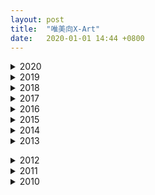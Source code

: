 ```yaml
---
layout: post
title:  "唯美向X-Art"
date:   2020-01-01 14:44 +0800
---
```

<details><summary>2020</summary><pre>
0111 eveline and jenny wild game shot eight ball sex 4k
</pre></details>

<details><summary>2019</summary><pre>
0104	nella jones fashion show fucking
0107	nikki peaches private strip tease
0108	katie jayne in love or lust
0111	nella jones tiny blonde hot sex romantic evening
0113	have great sex after work today(nella & van)
0116	nella jones and katie jayne deux jeunes lesbiennes
0120	nella jones workout sex and unbelievable orgasms
0121	nella jones and vera lingerie or lesbian lovers
0221	carrie cum in my kitchen
0224	nella jones a surprise for you
0301	nikki peaches and riley anne best fashion model friends
0303	kinsley hot night tiny blonde
0310	malena eight ball back door trick shot
0315	lillianne perfect pink pussy
0321	sybil stunning sexy shower
0325	dominic phone sex vs text sex
0326	malena foxy lady has a tail
0327	sybil moonlight sex games
0329	dominic russian risky business
0408	lillianne content creator masturbation lingerie show
0411	sybil my sweet baby 4k
0412	cornelia hot breakfast sex
0414	katy meant to be forever sex(kim & kyle)
0415	katy and kaisa cum in for a threesome tiger
0420	katy and kaisa holiday weekend kitchen sex
0423	katy and amaris good day for a poolside threesome
0427	stairway to heaven II(kaisa & levon)
0503	kaisa slippery when wet and squirting
0504	cindy shine hot sauna sex
0509	lilliane flash dance
0512	dominica sexy breakfast in bed
0514	leanne red hot sex
0519	dominca is waiting for you 4k
0519	dominca is waiting for you
0528	hot pole dance sex(kate & easton)
0605	fifty shades of kate(kate & kristian)
0611	cum dance with me 1440p(kate)
0619	cum inside my dreams with Lillianne 2160p(lillianne)
0623	the exciting games we play(lovita & charlie)
0630	threesomes are a team spor(Lovita & charlie & luke)
0709	gina gerson perfect sex(gina & edward)
0721	Real Love with Nancy A & Martin(nancy & karl)
0731	hot sex with Paula(paula shy)
0810	paula not so shy 1440p(paula shy)
0816	Pure Nancy Ace 1440p(nancy Anastasia)
0825	yoga and sex(charlie red & angelo)
0905	Pool Party For Lovers(sybil & charles)
0910	my wildest dreams 1440p(charlie red)
0918	sybil eye of the tiger(synil & charles)
0925	personal visit(sugar & marty)
1002	sugar and spice is nice(sugar)
1011	Pool Play(paula & sybil)
1017	alecia fox and alexis crystal threesome bdsm
1025	alex grey in malibu(Alex Grey Malibu)
1029	Hush baby bdsm story(alecia & charles)
1031	sexy sybil(sybil)
1103	Falling In Love With Alex Grey(Alex Grey)
1114	naughty czech secretary(alecia)
1116	A Private Affair(shrima & sharles)
1130	I Still Want You(jenny wild & stanley)
1221	Self Exploration(shrima)
</pre></details>

<details><summary>2018</summary><pre>
0106	Hot and Wet (Nicole Black & Charles)
0113	Purely Passionate (Leila & Kai)
0119	Your Fantasy Awaits (Susie & Poppy)
0119	Your Fantasy Awaits (Susie & Poppy)
0126	X Marks The Spot (Vinna & Angelo)
0131	milla simply perfect
0203	rebecca deeper and deeper
0207	[colette]strawberries and cream(mary & marty)
0209	lillianne sex with a mermaid
0214	sybil slippery when wet
0217	[colette]sweet and hard(naomi &don diego)
0221	natali tight wet explosion
0224	stephanie and violetta double agents
0228	sasha rose a rose fresh from the garden
0303	daphne hot blooded
0306	lillianne the duchess
0309	leila honeymoon sex
0313	lilu blowjob or blowfish
0316	aj and rebecca everybody plays three ways
0321	zazie and lilit friends with benefits
0323	tiffany tatum stripshow sex
0327	little liza dawn
0329	Never Have I Ever Had A Threesome Like This(vicki & lexy & raul)
0331	wine makes me anal(tiffany doll & otto)
0404	tiffany tatum clear wet dream
0406	zazie lingerie birthday surprise
0412	anita sticky and sweet
0414	vinna and emily b party of three
0417	[colette]Foxi Nancy A(nancy & foxi)
0418	shrima in the zen zone
0420	vinna and sybil stairway to heaven
0425	shrima in the mood
0501	[colette]a threeway present(gina & ally & charlie)
0504	jenny m ticket to bliss
0509	jenny m angelic touch
0511	nancy a walk to remember
0518	carrie and alecia invitation for three
0521	lovita afternoon rendezvous
0524	a long time cumming(carrie & nancy)
0526	naomi b purely perfect pink
0529	alecia thinking of you
0531	my sweet surrender(eveline & samuel)
0605	gina purely gina
0609	sarah kay two gentlemen and a lady
0612	good morning miu
0614	zazie and adel m lunchtime lovers
0616	nancy sunset love
0621	adel m straight from heaven
0623	veronica when you least expect it
0629	kim the morning after
0704	miu and adel m lust at first sight
0706	gina our lucky day
0709	[colette]anal cherry(cherrykiss & charles)
0713	mary kalisy summertime sex
0716	heidi i touch myself
0719	stephanie and amaris hot fitness sex
0721	anny aurora real life moving day sex
0725	milla steamy morning orgasm
0727	kim and anita threeway strip poker
0731	leila and anny aurora dripping wet sauna sex
0803	niki young 18 year old couple in hot summer sex
0808	zazie hot office sex
0811	Rebecca Volpetti, Viktoria - Cum In For An Orgy
0811	rebecca and viktoria cum in for an orgy
0815	milla inside millas sexy body
0817	aislin and alyssia dolled up for hot lesbian sex
0822	talia cumming on myself
0826	kenna and kendall rae my first video is a threesome
0827	tiffany tatum and amaris sex and fashion a threeway project
0829	jenna and paige sex with gymnasts
0831	sybil teach me about sex
0904	the thinner the spinner(nastya & archy)
0906	Real Life Lolita (Lolita)
0914	Sexy Movies Cum Inside (Susie & Edward)
0919	A Girl Can Dream (Sophi)
0921	Surprise Sex For Three ( Anny Aurora, Niki & Samuel)
0925	kendall rae and sophie sparks fashion model bikini lesbians
0926	Stripping With My Black Cock (Jenna)
0927	Hide and Sex (Sybil & Lexy)
0928	Hot Russian Fucking (Izzy & Samuel)
0929	Pink Toy Orgasm (Vanna)
0930	18 Year Old Models First Time Threesome (Kendall Rae, Hanna & Tyler)
0911	Talia And Vanna Lesbian Pillow Fight Fantasy
1004	18 Year Old Cutie Sex With Myself (Paige)
1011	Sexy Surfing Lessons (Kendall Rae & Tyler)
1016	Rainbow Dildo Lesbian Orgasms (Kendall & Lolita)
1018	Hot Fucking with Sexy Sybil and Jake (Sybil & Jake)
1023	First Time, 18, Tight and Tiny (Kendall Rae & Hanna)
1026	California Couple Cumming (Paige & Ryan)
1028	Tight Teen Fucks Herself (Jade)
1030	Sex, Love, and Rock N' Roll (Kendall Rae)
1102	Hot Blondes First Time Lesbian Experience (Kenna & Kendall Rae)
1108	Strip Tease Making Me Cum (Sophie Sparks)
1220	Three is NOT a Crowd (Nikki Peach, Charity & Seth Gamble)
1227	Hot Blondes 21st Birthday Celebration (Nikki Peaches & Nella)
</pre></details>

<details><summary>2017</summary><pre>
0107	New Years Bang (Jill Kassidy & Ryan Driller)
0111	Green With Envy (Maya M)
0114	Sex Games (Bambi & Miss Pac Man)
0121	Milla Goes Nuts For Doughnuts (Milla)
0128	A Rose, A Kiss, and A Bang! (Nancy & Karl)
0210	Want To Fuck My Wife (Karl & Nancy)
0218	Best Friends Or Lesbians (Miu & Kirra)
0225	Tight, Pink and Gold (Milla)
0303	Deep Inside Gina (Gina & Marty)
0310	Kenna's Sexual Fantasy (Kenna & James Deen)
0317	Strip and Poke Her (Mary Kalisy & Lutro)
0325	Call Girls Call In A Threesome You Will NEVER Forget (Cayla, Vinna & Ricky)
0401	Jillian Begs For A Ride (Jillian & Michael Vegas)
0406	Red Hot And Green (Mary Kalisy)
0409	Sex In Red (Aislin _ Dina)
0414	The Next Lucky Man (Kenna & Alex)
0421	The Apple Of My Pussy (Alecia & Edward)
0426	Sexy Selfie (Aislin)
0506	Fucking Unicorns (Gina & Edward)
0512	Peel Me Open (Alecia)
0519	Pretty Little Pussy (Dina & Marty)
0601	An Afternoon Inside Kim (Kim & Charles)
0610	Love In Prague (Kim & James)
0614	Just Like Valentine's Day (Kenna)
0620	Summer Sex With Sybil (Summer & Sybil)
0623	Black Lace & Blonde Hair In My Bed (Alecia & Charles)
0630	XXX Threeway Games (Jenna, Kenna _ James Deen)
0707	Summer Lovers (Carrrie & Alecia)
0712	Sympli Sexy Sybil (Sybil)
0715	Definitely Not So Shy (Misty & Daniel)
0722	Emerald Love (Nancy & Karl)
0727	Purrfect Pussycat (Jenna)
0729	Sex For Three By The Sea (Elena, Kenna _ James)
0806	Susie Up Close and Personal (Susie & Giorgio)
0812	Fit For A Fuck (Carrie & Charles)
0816	 cara mell sultry hot summer
0818	Welcome To The Jungle (Jill Kassidy & James Deen)
0823	Pure Gold (Elena Koshka)
0825	Born To Be Wild (Kenna & James Deen)
0908	 gina i cook naked
0915	 elena koshka piano concerto
0920	 lola l o l a
0923	 kenna and lola blonde college girl perfection
0926	 [colette]rainbow teenage glitter and rainbows
1001	Porcelain Doll (Lillianne)
1006	Love Burns Again (Sybil & Jake)
1013	 milla virtual girlfriend
1019	 cara mell rock me all night long
1020	 alina and sasha rose hot euro brunettes
1028	 pink violet the tightest blonde
1104	 natali russian girls are perfection
1110	 sybil would you fuck my girlfriend
1117	fill her up(carrie)
1122	 lillianne little firecracker
1125	 cayla into the lions mouth
1127	[colette]kira black friday can fuck my ass
1201	 nicole black watch me cum for you
1209	 susie 5 reasons to love sex with blondes
1216	 alina h and naomi b and your luckiest night
1222	 sybil red hot christmas
1230	 alina h hot coffee
1218	[colette]naomi b sweet and hard
</pre></details>

<details><summary>2016</summary><pre>
0107	Work It Sex at the Office (Jessica & Calvin)
0109	Sexy Summer Camp (Madi & Kenna)
0114	It's Getting Hot in Here (Izzy & Kristof)
0115	Sweet Fucking Sensations (Ria Sun & Jerry)
0118	Horsing Around (Lily Ivy & Madi Meadows)
0122	Sex Drive (Jessica)
0128	4 Way in 4k (Caprice, Marcello, Anny & Jean)
0204	The Luckiest Man Alive (Caprice, Jillian & Marcello)
0207	A Beautiful Place (Jessica)
0211	Loving It Hard And Deep (Lyra Louvel & Jean)
0217	Getting Our Pussies Wet for You (Karla Kush & Melissa Moore)
0224	Two Cocks in Karla (Karla Kush,Jean & Michael)
0229	The Cock Teaser (Melissa Moore & Jean)
0303	Suds and Sex (Alexa & Karla Kush)
0304	Twice As Nice (Katherine & Misty)
0310	Come Fuck With Me (Melissa Moore)
0311	Tantalizing Fox (Chrissy Fox)
0316	These Girls are on FIre (Carrie & Alena)
0318	Tropical Sexcapades (Leah & Michael)
0323	Susie Forever (Susie)
0325	Four Play (Alena & Katerina)
0329	Getting A Crush on Kush (Karla Kush)
0401	Czechmates (Carrie)
0406	Jillian's Multiple Orgasms (Jillian)
0408	Every Guy's Perfect Threesome (Chrissy Fox & Carrol)
0412	Nina Needs It Now! (Nina North)
0415	Threesome With a View (Joseline, Leah Gotti & Michael)
0419	Perfectly Taylored (Zoey Taylor)
0423	Kristin and Nina Unleashed! (Kristin Scott, Nina North & Van Wylde)
0427	One Day In Paradise (Joseline)
0430	Fine Finger-Fucking (Kenna James _ Kristin Scott)
0504	Rub Me The Right Way Too (Kirsten Lee &)
0507	Asstastic Oh Yes She Did (Leah Gotti)
0513	Deep In Love (Eliza Jane & Sebastian)
0516	Roller Girl (Salena Storm)
0521	In The Garden Of Ecstasy (Iyra & Michael)
0526	While You're Away the Kitty Will Play (Melissa Moore)
0528	The Artiste (Adria & Jean)
0531	Night Of Excitement (Iyra)
0604	Good Morning Melissa (Melissa & Alex)
0608	Blondes Have More Fun (Scarlett Sage, Lily Rader & Elsa Jean)2
0611	Chloe In Couture (Chloe Couture & Tyler)2
0616	Pink Kitty (Chloe Couture)
0618	Triple Blonde Fantasy (Scarlett Sage, Lily Rader & Elsa Jean)
0625	Sultry Summer Heat (Aidra Fox & Ellena Woods)
0629	Alone With You (Anya Olsen)
0702	The Ranch Hand (Anya Olsen & Jean)
0709	Aurora Wants It All (Aurora Belle & Jean)
0715	I Like Cherry Pie (Uma Jolie)
0717	Blonde Teenage Dream (Aurora Belle)
0718	Love Is Sexy (Naomi Woods & Jean)
0723	Pussy Party (Naomi Woods & Lena Anderson)
0727	Teenage Lust (Lena Anderson)
0730	The Call Girl (Naomi Woods, Jill Kassidy & Van Wylde)
0804	How Deep Is My Love II (Aidra)
0807	Hungry For Your Love (Cherry Kiss & Lutro)
0811	Fireball (Heidi R)
0813	Love Her Madly (Misty & Lutro)
0820	Time To Ride (Cherry Kiss)
0822	Girl Crush (Misty & Heidi R)
0827	Romance In The Garden (Anny Aurora & Van Wylde)
0831	Superhot Sexting (Jillian Janson & Anny Aurora)
0903	The Pussy Cat Burglar (Jillian Janson, Blake Eden & Van Wylde)
0910	Sex In The Summertime (Blake Eden, Naomi Woods  & Lena Anderson)
0915	Luvv Me Tender (Sara Luvv & Tyler)
0917	Caprice Swaps Cocks (Caprice, Marcello, Anya &)
0923	Kiss From A Rose (Salena Storm & Bella Rose)
0927	Luscious Lena (Lena)
0930	Return of the Pussy Cat Burglar (Jillian & Tyler)
1007	Wet Perfection (Caprice & Uma Jolie)
1012	Sweeter Than Wine (Uma Jolie)
1015	Forbidden Fruit (Anya Olsen & Jean)
1022	Alexa Grace, Lena Anderson - Cum For A Ride
1026	Introducing Kimmy (Kimmy)
1028	Triple Treat (Aiden Ashley, Salena Storm & Kimmy)2
1108	Beauty In Blue (Alexa & Jean Val Jean)
1111	Introducing Miss Jones (Ivy Jones)
1120	LA Dreams in My Bath ~ The Big O (Nancy)
1127	Angelica~Hotter Than Ever (Angelica & Ben)
1203	Girl Time (Blake Eden & Marley Brinx)
1209	Let Me Tell You How It Feels (Madi Meadows & Codi)
1213	Hello Sunshine (Tini)
1223	Lena Lena Anderson - Valentine's Day on Christmas
1229	Introducing Milla (Milla)
1231	My Favorite Taboo (Lyra & Ivy Jones)
</pre></details>

<details><summary>2015</summary><pre>
0103	Love From USA (Katherine & Tyler)
0105	Introducing Maya (Maya M)
0109	The Secretary (Jenna & Manuel)
0111	Barely Fits (Veronica & Alex)
0113	Sexual Vanity (Aliyah)
0117	Sizzling Hot (Veronica)
0119	Fucking Ballerinas (Jessica & Calvin)
0122	Super Cutie (Aubrey)
0123	The Studio Part I (Angelica & Mila K)
0125	So Cute (Miu)
0128	The Studio Part II (Angelica & Ben)
0131	Maybe...Yes (Caprice & Marcello)
0203	Poolside Pleasure (Scarlet)
0205	Those Beautiful Lips (Maya M)
0207	Cock Sucking (& Fucking) Competition (Aubrey, Serena & Alex)
0209	In The Mirror (Jessica & Summer)
0211	Spread Wide Open (Veronica & Xander)
0213	Pink Magic (Jenna)
0215	Bring Me To My Knees (Caprice & Marcello)
0218	Muy Caliente (Veronica)
0220	Midnight Passion (Aubrey, Jenna & Mr. X)
0222	Me, Myself & I (Aubrey)
0224	Pleasant Surprise (Jessica)
0226	Deepest Desires (Aubrey & Mr. X)
0301	In Bed With Me (Vicky)
0303	Red Hot & Ready (Serena & Xander)
0305	Should Have Seen Your Face (Aubrey & Jenna)
0307	Best Friends With Benefits (Kaylee & Jake)
0309	Selfie Love (Miu & Teal)
0311	She’s On Fire (Ashley S)
0312	Cum Worthy (Veronica & Alex)
0315	Let Me Join You (Adel, Be a & Greg)
0317	Spread Across The Floor (Izzy & Jake)
0319	Twice The Fun (Aubrey, Alex & Xander)
0321	Blondes Love Brunettes (Izzy & Kaylee)
0324	Take Me Now (Daphne & Jake)
0326	Super Nymphs (Charlotte & Jenna)
0328	UnBREElievable (Bree & Manuel)
0401	Tight Ass Teen (Aubrey & James Deen)
0404	Playful and Wet (Veronica)
0406	Make-Up Sex (Kaylee & Miu)
0410	Little Play Thing (Aubrey & Mick Blue)
0414	Don't Keep Me Waiting - Part 1 (Daphne, Katia & Matthew)
0418	Don't Keep Me Waiting - Part 2 (Daphne, Katia & Matthew)
0420	A Sexy Slutty Afternoon (Katia & Matthew)
0422	Good Morning, I Love You (Tiffany & Brandon)
0424	Dripping Pleasures (Lisa & Max)
0430	Keep On Cumming (Kaylee & jake)
0502	Cum Inside the Fantasy Suite (Aubrey & Tyler)
0505	Come Together Part I (Pam & Eileen)
0507	Come Together Part II (Pam & Eileen)
0509	Take Your Picture (Arianna & Michael)
0512	A Sultry Summer Invitation (Summer)
0514	Retro Romp (Aubrey & Shyla)
0516	Capture Me (Dina & Jake)
0519	Little China Girl (Dina)
0521	Above The Air (Addison C & Michael)
0523	Do It To Me One More Time (Tiffany & Brandon)
0525	Angel Dust (Alex Grey)
0529	Hippie Chic (Aubrey & Tyler)
0602	I Know You Love Me (Kenna)
0606	Alex Grey's First Lesbian Experience (Alex Grey & Aubrey)
0611	Girls Just Want To Have Fun(Kennedy & Aubrey)
0613	Lisa's Playroom (Lisa & Max)
0617	Rub Me The Right Way (Dina,Izzy & Jake)
0620	Seize The Moment (Arianna & Xander)
0624	A Deep Awakening (Alex Grey & Erik Everhard)
0628	Maddy Me Crazy (Maddy Rose & Van Wylde)
0702	Bound By Desire (Aubrey & Tyler)
0705	Are you Man Enough (Riley Reid & Isiah)
0709	Catching The Sun (Kassondra & Damon)
0713	Triple Play (Alex Grey, Blake & Kenna)
0717	Surrender To Seduction (Tiffay Doll & Erik Everhard)
0723	California Surf Fever (Alex Grey & Tyler)
0728	A Romp At The Ranch (Aubrey & Angel Smalls)
0771	Among The Wildflowers (Alex Grey & Van Wylde)
0803	Dangerous When Wet (Alex Grey & Kenna)
0807	A Fucking Hot Threesome (Alex Grey, Veronica Rodriguez & Logan)
0812	Infinite Luvv (Sara Luvv & Michael Vegas)
0814	Lovers' Lane (Kacy Lane & Tyler)
0819	Introducing Kennedy (Kennedy)
0821	An Erotic Encounter (Alexa & Chad)
0825	Keep Cumming Kylie (Kylie & Michael Vagas)
0828	Every Man's-Man's Sexy Couple Camping Trip (Izzy & Jake)
0902	Supermodel Sex - Czech Mate (Pam & Teal)
0905	My Blue Heaven (Susie & Steven)
0909	Alexis LOVE Me (Alexis)
0912	A Fucking Picnic (Sara Luw & Van wylde)
0916	Make Love To Me (Danielle & Isiah)
0918	Freckle-Faced Fox (Chrissy Fox & Jake)
0922	Life In The Fast Lane (Kacy Lane)
0926	Puffy Nipple Lovers (Alive March & Van Wylde)
0930	In Love With Little Caprice (Caprice & Marcello)
1003	Skin-Tillating Sex For Three (Alex Grey, Aubrey & Michael Vegas)
1008	Bailey's Sexy, Fuck Me Selfies (Bailey Rayne)
1010	Lily's First-time Lesbian Loving (Caprice & Lily Ivy)
1017	Caprice Fuck Me Four Ways (Caprice, Marcello, Mr.X & Samantha)
1021	A Night In Vegas (Marley Brinx & Michael Vegas)
1026	Domination - Part 1 (Aubrey & James Deen)
1101	The Cabin and My Wood (Naomi Woods, Tiny Piper & )
1105	Two Finger Deep (Maddy Rose)
1108	Dressed To Thrill (Caprice & Marcello)
1112	Tickle My Pink (Kenna & Naomi)
1115	Rock Me Baby (Anny & Alex)
1120	Tiny Seductress (Piper Perri)
1124	Domination Part II (Aubrey & James Deen)
1202	Hot Winter Fox (Chrissy Fox & Bradley)
1207	Like the First Time (Lily Ivy & Carter)
1211	Caprice Makes Me Cum (Caprice & Blake)
1216	This is What Heaven Looks Like (Susie & Teal)
1218	All I Want For Christmas (Adria Rae & Jean)
1224	Xmas Cums Once A Year (Caprice)
1225	Black Widow (Jessica & Calvin)
1229	Start Your New Year Inside Caprice (Caprice & Marcello)
</pre></details>

<details><summary>2014</summary><pre>
0102	Creamy (Izzy)
0104	Zeppelin on Fire (Jenna, Anna M & Tyler)
0106	In For The Night (Tiffany & Brandon)
0108	The Way I Feel (Kaylee & Naomi)
0110	Getting Ready For You (Ivy & Sebastian)
0112	Playing Dress Up (Caprice, Izzy & Mark)
0114	I Will See You In The Morning (Tiffany)
0116	Mile High Club (Angie & Tyler)
0118	Season of Love (Caprice & Mark)
0120	Lost In My Own Moment (Emilie)
0122	Get Wild at Home (Jenna & James)
0124	They Only Look Innocent (Jenna, Belle & Aidra)
0125	So Young (Emilie & Dylan)
0127	I Can't Wait (Baby & Kaylee)
0128	A Little Time For Myself (Kenzie)
0130	A Hot Number (Ashley S _ Jessy)
0201	Risky Business (Allie & Ryan)
0204	Three Way is the Best Way (Jenna, Belle & James)
0206	It Has Always Been You (Allie)
0207	Submissive Seduction (Izzy & Jeryl)
0209	Pretty Little Belle (Belle & Seth)
0211	Move with Me (Adriana)
0213	Go Fish (Sammy, Ashley S &James)
0215	It's a Fine Line (Lisa & The Red Fox)
0217	At Home With Tiffany (Tiffany & Brandon)
0219	Getting Ready For Bed (Ashley S)
0221	Just the Three of Us (Susie, Angelica & Ben)
0223	Feeling Frisky (The Red Fox & Jake)
0225	I'm In The Mood (Caprice & Mark)
0227	Morning Meditation (Ivy & Kristen)
0301	Sex and Submission (Teal, The Red Fox & Jake)
0303	Brilliant Jillian (Jillian)
0305	Trophy Wife (Giigi &Ryan)
0307	Making Music (Jessica & Calvin)
0309	Sweet Dreamers (Casey & Jason)
0311	Remembering Strawberry Wine (Sophia & Jovan)
0313	Fashion Fantasy (Mila K)
0315	All Oiled Up (The Red Fox & Jake)
0317	Fascination With My Body (Bailey)
0319	Insanely Gorgeous (Angelica & Susie)
0321	Deep Blue Passion (Alexes & Ryan)
0323	Sweet Surrender (Tiffany F & Clover)
0326	All About Anna (Anna M)
0328	My Days In Rome (Heidi & Jake)
0330	Russian Connection (Angelica & Ben)
0401	Wake Me Up (Casey)
0403	Lonesome Without You (Eufrat & Jessica)
0404	Floating Emotions (Caprice & Mark)
0407	Pink Perfection (Christine)
0409	Not Alone (Kaylee & Kyle)
0412	Rendezvous (Casey & Jake)
0413	Catching Up (The Red Fox & Jake)
0415	Emilie is All Alone (Emilie)
0417	Double Tease (Caprice & Mark)
0419	Group Sex (Susie, Angelica, Heidi & Ben, Jake)
0421	Come To Me Now (Naomi & The Red Fox)
0423	I Want You To Watch Me (Leony)
0425	Tantric Massage (Clover, Keria & Jake)
0427	Surprise, Surprise (Ashley S, Sammy & Seth)
0429	Putting On A Show For you (Lauren)
0501	In My Living Room (Kaylee, Lisa, Jenna)
0503	Brazilian Love Affair (Kaylee, Jenna, Sammy)
0505	Au Paradis (Mila K)
0507	Perfect Timing (Keira & Jake)
0509	Knock On My Door (Susie, Clover)
0511	Rope Priority (The Red Fox & Jake)
0513	A Thought Of You Part II (Laura & Jake)
0515	Slippery Sensations (Casey)
0517	Meet My Lover From Austria (Caprice, Jenna & Marcello)
0519	From 3 To 4 Part 1 (Teal, Keira, Kate)
0521	Just Watch Part 1 (Kate & Jake)
0523	Two By Two (Caprice, Carrie & Jake, Marcello)
0525	Epic Love (Lisa & Max)2
0527	Just Watch Part 2 (Kate & Jake)2
0529	Morning Glory (Elena)
0530	Blindfold Me Baby (Jenna & Seth)
0601	From 3 To 4 Part II (Teal, Keira, Kate & Jake)
0603	Hot Orgasm (Scarlet)
0605	Sex With Glasses (Sammy & James)
0607	Dancing Romance (Kaylee & Kyle)
0609	Just Jennifer (Jennifer)
0611	Go Down On Me (The Red Fox & Jake)
0613	Enjoy My Backdoor (Misty & Declan)
0615	They Seem So Sweet (Ashley S, Sammy)
0617	Give Me More Part 1 (Lisa)
0619	Coming Late (Carrie, Kim & Jake)
0621	Lovers Way (Julie & George)
0623	Come Close (Elena)
0625	Drinks For 2(Caprice, Clover, Carrie)
0627	Sexy In The City (Caprice & Marcello)
0629	Give Me More Part 2 (Lisa & Max)
0701	Cut! Once More Please! (Caprice, Kaylee, The Red Fox)
0703	Tie Her Up For Me (The Red Fox, Keira & Jake)
0705	Chloe Loves Carl Part II (Chloe & Carl)
0707	Only The Lonely (Jenna)
0709	Sweet Awakening (Kim, Keira & Jake)
0711	Summertime Lunch (Lily & Bret)
0713	A Thought Of You Part I (Laura)
0715	Yours Forever (Lisa & Max)
0717	Fireside Fantasy (Jessica)
0719	Rock Me Baby (Keira, Gina & Mathew)
0721	Be With Me (Carrol & Mike)
0723	Listen To Me Cum (Catie)
0725	Highrise Rendezvous (Sammy & Jake)
0727	Precious Metal (Sophie & Giigi)
0729	Carry Me Home (Gina &Pablo)
0731	In The Dark (lzzy)
0802	Any And All For You (Caprice & Marcello)
0804	Paint Me Beautiful (Sammy & Mr X)
0806	Breakfast At Eve’s (Eva A & Sebastian)
0807	Black On White (Nikki)
0808	In The Blind (Caprice & Marcello, Jake)
0810	Afterthoughts (Cecilia)
0811	For Your Eyes Only (Tiffany & Brandon)
0813	Thunderstorm Love (Ivy, Eve A & Jake)2
0814	Pretty Bad Girl (Casidie)
0815	A Dream Of You (Gina & Mathew)
0817	Elevated Erotica (Jenna & Jake)
0818	Saturday Eve (Nikki)
0820	Angelica Means Angel (Angelica)
0822	Sexy En Noir (Susie & Jake)
0824	Paint Me White (Caprice & Marcello)
0825	Beautiful Girl (Naomi)
0827	Taste Me (Susie & Steven)
0828	Smarty Pants (Scarlet)
0830	Tiffany's Tight Ass (Tiffany & Brandon)
0901	Bedtime Hijinks (Elena)
0903	Shes A Spinner (Arianna & Tyler)
0905	Our Little (Cum) Cottage (Julie & George)
0907	Early Morning Orgasm (jenna)
0909	She's Not Alone (Silvie & Naomi)
0911	Lisa's Hidden Cam (Lisa & Max)
0913	Fuck Me Four Ways (Angelica, Caprice, Keira & The Red Fox)
0915	Sexy and Wild (Jenna & Jake)
0917	Queen of Hearts (Aidra)
0919	Fun For Three (Angelica, Heidi & Ben)
0920	Hot Bath For Two (Ivy & Sebastian)
0922	Cum On The Floor (Giigi)
0924	Sparks (Keira & Jake)
0926	Cat Fight (Aliyah, Janna & Brett)
0928	Nice And Slow (Lily & Bret)
0930	Fucking Goddesses (Angelica & Caprice)
1002	Pretty Pink (Sammy)
1004	Kacey Jordan Does X-Art (Kacey & Alex)
1006	Instant Erotica (Aika & Pam)
1008	Serving Seduction (Marica & Ramon)2
1010	Can't Let Go (Miu)
1011	Awe Inspiring Orgy (Angelica, Caprice, Marcello & Ben)
1013	Spanish Heat (Alina & Fernando)
1015	Double Oh Heaven (Kim, The Red Fox & Jake)
1017	Dripping Desires (Jenna & Tyler)
1019	A Cloudy Hot Day (Mila's First Lesbian Experience) (Caprice & Mila K)
1022	Call Me Fox (The Red Fox)
1024	Do Me Darling (Kim & Sebastian)
1026	One Show For Each (Angelica, Katherine & Ben)
1029	Je M'Appelle Belle (Belle)
1031	Sunset Memories (Kaylee & Kyle)
1101	Exposed And Aroused (Angelica, The Red Fox & Ben)
1105	Sapphically Sexy (Fucking Lesbians) (Riley & Anikka)
1107	Why I Love Czech Girls By Matthew (Hannah & Mathew)2
1109	Summertime (Jessica & Calvin)
1111	Luminated Emotions (Ashley S)
1113	Deep Down In Me (Caprice & Marcello)
1115	Spellbound (Angelica & Ben)
1117	Just Natalie (Natalie)
1119	Tight And Wet (Lily & Bret)
1122	Fuck Me More (Kim & Jake)
1123	Forever You Part 1 (Alina)
1126	Cum In Get Wet (Marica & Tyler)
1127	Hot Summer Rain (Kaylee)
1128	Light My Fire (Maria Alejandra & Vin)
1130	Forever You Part 2 (Alina & Fernando)
1202	Too Hot To Handle (Riley Reid)
1204	Still Mine (Carrie & Jake)
1206	I Want You To Want Me (Keira & Sebasitian)
1208	Under My Blanket (Silvie & Teal)
1210	Fucking Blonde Perfection (Susie & Steven)
1213	First Time (Aubrey & Xander)
1214	Watching (Kaylee)
1216	Fashion Models Are Bisexual (Mila K & Silvie)
1218	Enjoy the Ride (Julie & George)
1220	Tease Me, Please Me (Jessica &Calvin)
1222	Pure Aubrey (Aubrey)
1223	East Meets West (Maria Alejandra & Tyler)
1224	Caribbean Christmas (Francesca)mov
1226	Never Better (Caprice & Marcello)
1229	Strawberry Morning (Serena & Pablo)
1231	Back For More (Aubrey & Xander)
</pre></details>

<details><summary>2013</summary><pre>

</pre></details>

<details><summary>2012</summary><pre>
0104	Seaside Romp (Angel)
0109	Carmen - Poolside Striptease
0113	Menage A Trois (Anneli, Leila & MrX)
0118	Morning Fantasy (Leila)
0123	Centerfold (Silvie)
0125	Coming Home (Veronika)
0130	One _ Only (Caprice)
0201	Last Night (Leila & Seth)
0206	Stip Poker (Eufrat & Silvie)
0208	True Love (Connie & Aaron)
0213	An Afternoon To Remember (Carmen)
0217	Introducing Veronika (Veronika)
0220	Angel - Afternoon Delight
0224	Carla - Intimate
0229	Like The First Time (Tiffany & Brandon)
0305	Carla & Abby - Blonde Ambition
0307	Tiffany & Brooklyn - Heavenly Brunettes
0312	California Dreams (Tiffany)
0314	Time To Go (Eufrat)
0319	Lunchtime Fantasy (Ivy & Pablo)
0321	Evening At Home P1 (Brooklyn)
0326	Paradise Found (Carmen & seth)
0328	Perfect Girls (Tiffany & Abby)
0401	Introducing Kaylee (Kaylee)
0404	Brooklyn - Evening At Home P2
0409	wild at heart(silvie)
0411	Roommates (Abby & Carla)
0416	Breakfast In Bed (Grace)
0418	Lovely Lovers (Ivy & Kristen)
0422	Slow Motion (Erica)
0428	Heaven Sent (Ivy)
0430	Angel - Little Lover
0502	One Night Stand (Abby)
0508	Pretty Back Door Baby (Linsay)
0511	Introducing Diana (Diana)
0513	Hayden H & Kiera - Silver Bullets
0516	Romantic Memories (Connie)
0521	LA Love (Avril)
0523	Like A Dove (Stefanie)
0529	Teenage Dream (Kaylee)
0601	Sneak n Peak (Grace & Samantha)
0604	Bree - On My Own
0606	Young & Hot (Avril)
0611	Sapphic Experience (Stefanie & Suzie)
0615	Angel Caprice - Girls Night
0620	Grace - Foot Fetish
0622	Avril - Strawberry Blonde
0625	Happy Couple (Kristen)
0627	Yoga In The Sky (Leila)
0702	Silvie & Ariel - Good Vibrations
0704	Addison - Positively In Love
0706	Sunday Afternoon (Hayden H & Bree)
0709	Grace Angelic (Grace)
0711	Pure Grace (Grace)
0713	Dream Come True (Susie & Angie)
0716	Pink Orgasm (Hayden H)
0718	backstage(maya)
0720	Wet Dream (Ivy)
0725	Morning Tryst (Gianna)
0727	Come To My Window (Avril & Keira)
0730	Transcendence (Silvie)
0801	Casual Affair (Eufrat & Grace)
0802	White Hot (Mary)
0803	Farewell (Jessie)
0806	Close To The Edge (Leila & Kaylee)
0810	Inspiration (Susie)
0813	Coucher Avec An Autre Fille (Jessie & Anais)
0813	coucher avec un autre fille (jessie & anais)
0815	being me(addison)
0817	Threes Company (Caprice & Anneli)
0819	this side of paradise(ivy)
0821	Private Time (Abby)
0824	unbelievably beautiful(silvie)
0827	over jessie(starting)
0829	perfect together(ariel&mary)
0903	side by side(ivy & leila)
0905	first love(kaylee & ian)
0907	the house of the rising sun(jessie)
0910	morning memories(cindy & tyler)
0911	classic beauty(silvie)
0914	amazing grace(grace & pablo)
0917	Underwater Lover(silvie kaylee)
0919	black lingerie bliss(gianna&pablo)
0921	in bed(kristen)
0924	three for the show(leila & tyler & pablo)
0926	photo fantasy(maya & tyler)
0926	russian invasion(grace & linsay & nastia)
1001	miss perfect(anneli)
1005	wild things(silvie & grace & tyler)
1010	dangerous game (jasmine & tyler)
1012	red hot ariel(ariel)
1015	daydream(diana)
1017	young passion(baby&tyler)
1019	flexible beauty(mira)
1022	a day to remember(baby&logan)
1026	poolside passion(mira & mrx)
1029	ibiza love(gianna)
1031	casual sex(caprice & ivana & jacob)
1102	still with me(kaylee & kyle)
1107	soul mates(ivy & sebastian)
1110	Vacation Fantasy (Susie & Pablo)
1113	lovers quarrel(ivy & sebastian)
1115	finding elysium(kaylee & susie)
1117	formidable beauty(beatrice&tyler)
1120	by myself(baby)
1122	tarde espanola(addison&logan)
1124	heart and soul(connie&aaron)
1127	prelude to passion(gianna)
1128	Introducing Angelica (Angelica)
1130	loving angels(baby&anneli)
1202	Inside Perfection (Angelica)
1204	cum with me(beatrice)
1205	Waterfall Emotions (Kalyee)
1207	Unforgettable View Part One (Addison)
1208	 Susie Baby And Then They Were Three
1209	then they were three(baby&susie&tyler)
1211	miss me not(ivana)
1213	Unforgettable View Part Two (Addison)
1215	Lipstick Lesbians(Baby & Mira)
1218	 gianna a love story
1221	sent from heaven(baby)
1223	 beatrice a girls fantasy mov
1225	naughty and nice(angelica & ben)
1228	together again(baby)
1231	 angie morning desires
</pre></details>

<details><summary>2011</summary><pre>
0105	play time (hayden & gigi)
0112	double the pleasure (caprice & francesca)
0119	My Girlfriend is Back (gigi)
0121	tropical fantasy (caprice & leila)
0128	seaside fantasy (tiffany)
0202	awesome threesome (leila & faye & mrx)
0211	prelude to an orgy (faye & mrx)
0216	show you my love (mary)
0223	Sex with a Supermodel (tiffany)
0225	tenderness (katka & mikah)
0301	one fine day (caprice)
0307	just us girls (tiffany & caprice)
0309	mutual orgasm (tiffany)
0316	midnight experience (caprice & francesca)
0323	the voyeur (tatiana)
0325	naked in the hot sun (leila)
0330	winter blues (caprice)
0404	pink and tight (hayden)
0406	my best friends boyfriend (katka)
0408	stolen moment (mary)
0411	absolutely gorgeous (tiffany)
0413	deep inside (caprice)
0418	after sunset (tiffany & faye)
0420	once we kiss (caprice & cathryn)
0422	the ultimate blowjob (sam & marie)
0425	the art of anal sex (marie)
0429	more than just friends (victoria)
0504	solitude (caprice)
0506	two into one (katka)
0511	the wetter the better (leila & francesca)
0518	every mans desire (victoria & melanie)
0523	blue dream (leila)
0527	love sex happiness (mia)
0530	three in the morning (tiffany & caprice & francesca)
0603	pure passion (mary)
0610	just for you (cathryn)
0620	voyeur part 2 (tatiana)
0624	fucking perfection (Caprice)
0629	sexy dance (marie)
0704	girlfriends (silvie & erica)
0706	just married (silvie & james)
0711	siempre en mi corazon (gabriella)
0715	the spanish garden (caprice & sunshine)
0720	perfect lovers (silvie & james)
0722	come to me (caprice & gabriella)
0727	her first threesome (stacy & erica & angelo)
0805	poolside romp (stacy)
0808	if only it were you (mary)
0811	self pleasure (silvie)
0815	young love (maryjane & tommy)
0819	more than ever (annemarie)
0824	dp double pleasure (erica)
0826	love to love you (karina & dylan)
0831	hot sauna (malena & elle)
0905	delicious (malena)
0912	my first time (gabrielle)
0915	the foursome (maryjane,presley,tommy,mrx)
0919	backdoor lovers (caprice)
0923	red hot summer (elle)
0928	the dorm (veronica & tommy)
0930	cristalina (carmen)
1005	wet orgasm (veronica)
1010	morning lovers (caprice & erica)
1014	late night (carmen)
1017	natural beauty (maryjane)
1021	holiday in spain (erica & angelo & sunshine)
1028	stay with me (tabitha)
1102	rich girl part1 (Abby)
1102	rich girl part2 (Abby)
1109	my love (eufrat)
1114	girls night out (anneli & gabriella & samantha & veronika)
1121	after hours (kitty)mp4
1125	masseuse_fixed (Anneli & Ivy)
1128	vip_lounge (Angie)
1202	x-art on tv (Constance & Aaron)
1209	tropical vibe(Caprice)
1212	happy ending (carla)
1219	dream girl(Anneli & Mr X)
1222	journey to the east (angel)
1226	christmas vacation(Carmen & Leila)
1230	Lovers in Paradise (Connie Carter&aaron)
</pre></details>

<details><summary>2010</summary><pre>
0129	I Saw An Angel (Carlie)
0212	Morning Bath (Megan)
0217	She Cums in Colors (Carlie)
0301	Sweat Dreams (Lilly & Alan)
0315	Angels Lips Devils Kiss (Lilly & Alan)
0317	dreaming of you(megan)
0319	(kat)1969
0320	trouble (stevie)
0322	big toy orgasm(carlie)
0326	beautiful blowjob(carlie)
0405	the day we met_(capri)
0409	sunset in malibu(francesca)
0412	just the two of us(francesca&capri)
0416	misty morning(carlie)
0423	angelic(francesca)
0426	sex with passion(leila&christian)
0503	girls night(reina&patsy)
0507	strawberries and wine(carlie&leila)
0512	malibu daze(francesca&capri)
0517	girls with glasses(francesca&breanne)
0528	intimo(carlie&leila)
0618	beauty and the beast(mina)
0625	mina‘s fantasy
0707	cum like crazy(katka)
0714	morning to remember(silvie)
0721	cream dream(susie)
0728	playtime for pussy(monique)
0804	sweet surprise(katka)
0811	love to fuck(monique)
0818	pink on the inside(kristen)
0825	girl next door(kristen)
0901	between the sheets hd(sasha d)
0910	could have loved you hd(francesca)
0917	sunset(carlie)
0920	Waking Up In a Dream (eufrat)
0927	cum closer(carlie)
1006	torrid love hd(tori)
1013	Sex on a Summer Afternoon (star)
1020	endless orgasm (tori)
1027	flesh for fantasy hd(francesca)
1105	naughty angel hd(shyla jennifer)
1112	daddys office (emma & francesca)
1117	summer love hd(ruby)
1122	wet and wild hd(ruby & jennifer)
1126	private tutor hd(emma)
1203	pink like sugar hd(emma)
1210	after party hd(eufrat)
1217	hot bath hd(caprice)
1222	sex on the beach (leila)
1229	teenagers in love (tiffany)
</pre></details>
